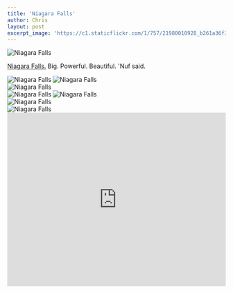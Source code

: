 ```yaml
---
title: 'Niagara Falls'
author: Chris
layout: post
excerpt_image: 'https://c1.staticflickr.com/1/757/21980010928_b261a36f37_k.jpg'
---
```


<div class="photos one">
  <img
    data-sizes="auto"
    data-src="https://c1.staticflickr.com/1/757/21980010928_b261a36f37_k.jpg"
    data-srcset="https://c1.staticflickr.com/1/757/21980010928_40e643a404_c.jpg 800w,
            https://c1.staticflickr.com/1/757/21980010928_40e643a404_b.jpg 1024w,
            https://c1.staticflickr.com/1/757/21980010928_b261a36f37_k.jpg 2048w"
    alt="Niagara Falls"
    class="lazyload"
    data-action="zoom">
</div>

[Niagara Falls.](https://www.flickr.com/photos/contolini/sets/72157663790306765) Big. Powerful. Beautiful. 'Nuf said.

<div class="photos two">
  <img
    data-sizes="auto"
    data-src="https://c2.staticflickr.com/6/5757/21546736193_2a2d3ba194_k.jpg"
    data-srcset="https://c2.staticflickr.com/6/5757/21546736193_84c4ec9497_c.jpg 800w,
            https://c2.staticflickr.com/6/5757/21546736193_84c4ec9497_b.jpg 1024w,
            https://c2.staticflickr.com/6/5757/21546736193_2a2d3ba194_k.jpg 2048w"
    alt="Niagara Falls"
    class="lazyload"
    data-action="zoom">
  <img
    data-sizes="auto"
    data-src="https://c2.staticflickr.com/6/5817/21546741473_0c077fcbc6_k.jpg"
    data-srcset="https://c2.staticflickr.com/6/5817/21546741473_aaf2ccc051_c.jpg 800w,
            https://c2.staticflickr.com/6/5817/21546741473_aaf2ccc051_b.jpg 1024w,
            https://c2.staticflickr.com/6/5817/21546741473_0c077fcbc6_k.jpg 2048w"
    alt="Niagara Falls"
    class="lazyload"
    data-action="zoom">
</div>

<div class="photos one">
  <img
    data-sizes="auto"
    data-src="https://c2.staticflickr.com/6/5680/21979753020_4ceb2427d0_k.jpg"
    data-srcset="https://c2.staticflickr.com/6/5680/21979753020_f9f7211c93_b.jpg 1024w,
            https://c2.staticflickr.com/6/5680/21979753020_07d5b479e5_h.jpg 1600w,
            https://c2.staticflickr.com/6/5680/21979753020_4ceb2427d0_k.jpg 2048w"
    alt="Niagara Falls"
    class="lazyload"
    data-action="zoom">
</div>

<div class="photos two">
  <img
    data-sizes="auto"
    data-src="https://c2.staticflickr.com/6/5646/21979741420_c4c2ecd389_k.jpg"
    data-srcset="https://c2.staticflickr.com/6/5646/21979741420_d296a4152f_c.jpg 800w,
            https://c2.staticflickr.com/6/5646/21979741420_d296a4152f_b.jpg 1024w,
            https://c2.staticflickr.com/6/5646/21979741420_c4c2ecd389_k.jpg 2048w"
    alt="Niagara Falls"
    class="lazyload"
    data-action="zoom">
  <img
    data-sizes="auto"
    data-src="https://c2.staticflickr.com/6/5806/21546797913_9e2b422d9a_k.jpg"
    data-srcset="https://c2.staticflickr.com/6/5806/21546797913_8acdc4e6a2_c.jpg 800w,
            https://c2.staticflickr.com/6/5806/21546797913_8acdc4e6a2_b.jpg 1024w,
            https://c2.staticflickr.com/6/5806/21546797913_9e2b422d9a_k.jpg 2048w"
    alt="Niagara Falls"
    class="lazyload"
    data-action="zoom">
</div>

<div class="photos one">
  <img
    data-sizes="auto"
    data-src="https://c1.staticflickr.com/1/780/21545040674_d0dacb9d1d_k.jpg"
    data-srcset="https://c1.staticflickr.com/1/780/21545040674_679669e19d_c.jpg 800w,
            https://c1.staticflickr.com/1/780/21545040674_679669e19d_b.jpg 1024w,
            https://c1.staticflickr.com/1/780/21545040674_d0dacb9d1d_k.jpg 2048w"
    alt="Niagara Falls"
    class="lazyload"
    data-action="zoom">
</div>

<div class="photos one">
  <img
    data-sizes="auto"
    data-src="https://c2.staticflickr.com/6/5658/22178121471_851598fed2_k.jpg"
    data-srcset="https://c2.staticflickr.com/6/5658/22178121471_ca830a289d_c.jpg 800w,
            https://c2.staticflickr.com/6/5658/22178121471_ca830a289d_b.jpg 1024w,
            https://c2.staticflickr.com/6/5658/22178121471_851598fed2_k.jpg 2048w"
    alt="Niagara Falls"
    class="lazyload"
    data-action="zoom">
</div>

<div class="map">
  <iframe style="pointer-events:none; border:0;" src="https://www.google.com/maps/embed?pb=!1m18!1m12!1m3!1d5087.8814292631305!2d-79.07123538379533!3d43.086332096916806!2m3!1f0!2f0!3f0!3m2!1i1024!2i768!4f13.1!3m3!1m2!1s0x89d342e2ed27a75d%3A0xd556b548abcc0817!2sNiagara+Falls+State+Park!5e1!3m2!1sen!2sus!4v1453365606559" width="100%" height="400" frameborder="0" style="border:0" allowfullscreen></iframe>
</div>
